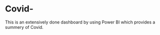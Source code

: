 # Covid-
This is an extensively done dashboard by using Power BI which provides a summery of Covid. 
